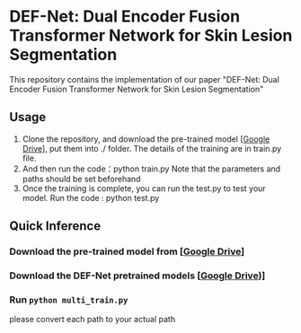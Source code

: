 # DEF-Net: Dual Encoder Fusion Transformer Network for Skin Lesion Segmentation

This repository contains the implementation of our paper "DEF-Net: Dual Encoder Fusion Transformer Network for Skin Lesion Segmentation"

## Usage

1. Clone the repository, and download the pre-trained model [[Google Drive](https://drive.google.com/file/d/180JsahYjJkhnHEXbPHpet5BKo9pS7Bm0/view?usp=drive_link)], put them into ./ folder. The details of the training are in train.py file.
2. And then run the code：python train.py Note that the parameters and paths should be set beforehand
3. Once the training is complete, you can run the test.py to test your model. Run the code : python test.py

## Quick Inference
### Download the pre-trained model from [[Google Drive](https://drive.google.com/file/d/180JsahYjJkhnHEXbPHpet5BKo9pS7Bm0/view?usp=drive_link)]
### Download the DEF-Net pretrained models [[Google Drive](https://drive.google.com/file/d/1paCS9QiZQ5H_m_TADVsYw0-dNJDTjmkM/view?usp=drive_link))]
### Run ```python multi_train.py```

please convert each path to your actual path
